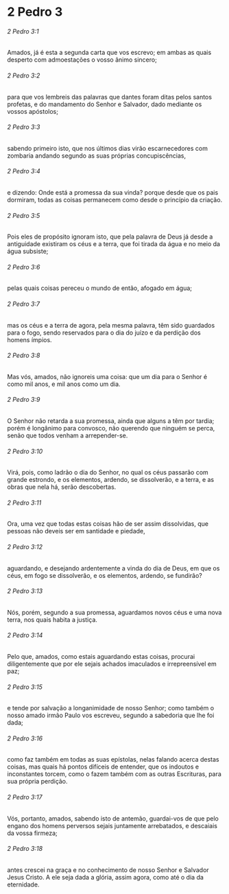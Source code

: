 # 2 Pedro 3

###### 2 Pedro 3:1

Amados, já é esta a segunda carta que vos escrevo; em ambas as quais desperto com admoestações o vosso ânimo sincero;

###### 2 Pedro 3:2

para que vos lembreis das palavras que dantes foram ditas pelos santos profetas, e do mandamento do Senhor e Salvador, dado mediante os vossos apóstolos;

###### 2 Pedro 3:3

sabendo primeiro isto, que nos últimos dias virão escarnecedores com zombaria andando segundo as suas próprias concupiscências,

###### 2 Pedro 3:4

e dizendo: Onde está a promessa da sua vinda? porque desde que os pais dormiram, todas as coisas permanecem como desde o princípio da criação.

###### 2 Pedro 3:5

Pois eles de propósito ignoram isto, que pela palavra de Deus já desde a antiguidade existiram os céus e a terra, que foi tirada da água e no meio da água subsiste;

###### 2 Pedro 3:6

pelas quais coisas pereceu o mundo de então, afogado em água;

###### 2 Pedro 3:7

mas os céus e a terra de agora, pela mesma palavra, têm sido guardados para o fogo, sendo reservados para o dia do juízo e da perdição dos homens ímpios.

###### 2 Pedro 3:8

Mas vós, amados, não ignoreis uma coisa: que um dia para o Senhor é como mil anos, e mil anos como um dia.

###### 2 Pedro 3:9

O Senhor não retarda a sua promessa, ainda que alguns a têm por tardia; porém é longânimo para convosco, não querendo que ninguém se perca, senão que todos venham a arrepender-se.

###### 2 Pedro 3:10

Virá, pois, como ladrão o dia do Senhor, no qual os céus passarão com grande estrondo, e os elementos, ardendo, se dissolverão, e a terra, e as obras que nela há, serão descobertas.

###### 2 Pedro 3:11

Ora, uma vez que todas estas coisas hão de ser assim dissolvidas, que pessoas não deveis ser em santidade e piedade,

###### 2 Pedro 3:12

aguardando, e desejando ardentemente a vinda do dia de Deus, em que os céus, em fogo se dissolverão, e os elementos, ardendo, se fundirão?

###### 2 Pedro 3:13

Nós, porém, segundo a sua promessa, aguardamos novos céus e uma nova terra, nos quais habita a justiça.

###### 2 Pedro 3:14

Pelo que, amados, como estais aguardando estas coisas, procurai diligentemente que por ele sejais achados imaculados e irrepreensível em paz;

###### 2 Pedro 3:15

e tende por salvação a longanimidade de nosso Senhor; como também o nosso amado irmão Paulo vos escreveu, segundo a sabedoria que lhe foi dada;

###### 2 Pedro 3:16

como faz também em todas as suas epístolas, nelas falando acerca destas coisas, mas quais há pontos difíceis de entender, que os indoutos e inconstantes torcem, como o fazem também com as outras Escrituras, para sua própria perdição.

###### 2 Pedro 3:17

Vós, portanto, amados, sabendo isto de antemão, guardai-vos de que pelo engano dos homens perversos sejais juntamente arrebatados, e descaiais da vossa firmeza;

###### 2 Pedro 3:18

antes crescei na graça e no conhecimento de nosso Senhor e Salvador Jesus Cristo. A ele seja dada a glória, assim agora, como até o dia da eternidade.

